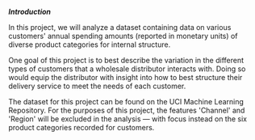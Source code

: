 *****Introduction*****

In this project, we will analyze a dataset containing data on various customers' annual spending amounts (reported in monetary units) of diverse product categories 
for internal structure. 

One goal of this project is to best describe the variation in the different types of customers that a wholesale distributor interacts with. 
Doing so would equip the distributor with insight into how to best structure their delivery service to meet the needs of each customer.

The dataset for this project can be found on the UCI Machine Learning Repository. 
For the purposes of this project, the features 'Channel' and 'Region' will be excluded in the analysis — with focus instead on the six product categories 
recorded for customers.
